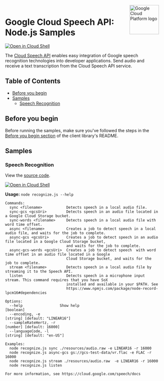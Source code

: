 <img src="https://avatars2.githubusercontent.com/u/2810941?v=3&s=96" alt="Google Cloud Platform logo" title="Google Cloud Platform" align="right" height="96" width="96"/>

# Google Cloud Speech API: Node.js Samples

[![Open in Cloud Shell][shell_img]][shell_link]

The [Cloud Speech API](https://cloud.google.com/speech/docs) enables easy integration of Google speech recognition technologies into developer applications. Send audio and receive a text transcription from the Cloud Speech API service.

## Table of Contents

* [Before you begin](#before-you-begin)
* [Samples](#samples)
  * [Speech Recognition](#speech-recognition)

## Before you begin

Before running the samples, make sure you've followed the steps in the
[Before you begin section](../README.md#before-you-begin) of the client
library's README.

## Samples

### Speech Recognition

View the [source code][recognize_0_code].

[![Open in Cloud Shell][shell_img]](https://console.cloud.google.com/cloudshell/open?git_repo=https://github.com/googleapis/nodejs-speech&page=editor&open_in_editor=samples/recognize.js,samples/README.md)

__Usage:__ `node recognize.js --help`

```
Commands:
  sync <filename>           Detects speech in a local audio file.
  sync-gcs <gcsUri>         Detects speech in an audio file located in a Google Cloud Storage bucket.
  sync-words <filename>     Detects speech in a local audio file with word time offset.
  async <filename>          Creates a job to detect speech in a local audio file, and waits for the job to complete.
  async-gcs <gcsUri>        Creates a job to detect speech in an audio file located in a Google Cloud Storage bucket,
                            and waits for the job to complete.
  async-gcs-words <gcsUri>  Creates a job to detect speech  with word time offset in an audio file located in a Google
                            Cloud Storage bucket, and waits for the job to complete.
  stream <filename>         Detects speech in a local audio file by streaming it to the Speech API.
  listen                    Detects speech in a microphone input stream. This command requires that you have SoX
                            installed and available in your $PATH. See
                            https://www.npmjs.com/package/node-record-lpcm16#dependencies

Options:
  --help                 Show help                                                                             [boolean]
  --encoding, -e                                                                          [string] [default: "LINEAR16"]
  --sampleRateHertz, -r                                                                        [number] [default: 16000]
  --languageCode, -l                                                                         [string] [default: "en-US"]

Examples:
  node recognize.js sync ./resources/audio.raw -e LINEAR16 -r 16000
  node recognize.js async-gcs gs://gcs-test-data/vr.flac -e FLAC -r 16000
  node recognize.js stream ./resources/audio.raw  -e LINEAR16 -r 16000
  node recognize.js listen

For more information, see https://cloud.google.com/speech/docs
```

[recognize_0_docs]: https://cloud.google.com/speech/docs
[recognize_0_code]: recognize.js

[shell_img]: http://gstatic.com/cloudssh/images/open-btn.png
[shell_link]: https://console.cloud.google.com/cloudshell/open?git_repo=https://github.com/googleapis/nodejs-speech&page=editor&open_in_editor=samples/README.md
